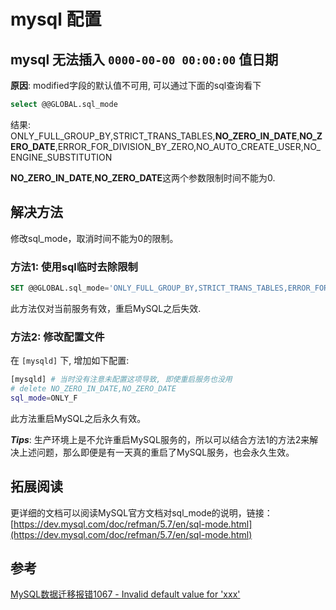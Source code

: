 # mysql 配置

## mysql 无法插入 `0000-00-00 00:00:00` 值日期

**原因**: modified字段的默认值不可用, 可以通过下面的sql查询看下

```sql
select @@GLOBAL.sql_mode
```

结果:
ONLY_FULL_GROUP_BY,STRICT_TRANS_TABLES,**NO_ZERO_IN_DATE**,**NO_ZERO_DATE**,ERROR_FOR_DIVISION_BY_ZERO,NO_AUTO_CREATE_USER,NO_ENGINE_SUBSTITUTION

**NO_ZERO_IN_DATE**,**NO_ZERO_DATE**这两个参数限制时间不能为0.

## 解决方法

修改sql_mode，取消时间不能为0的限制。

### 方法1: 使用sql临时去除限制

```sql
SET @@GLOBAL.sql_mode='ONLY_FULL_GROUP_BY,STRICT_TRANS_TABLES,ERROR_FOR_DIVISION_BY_ZERO,NO_AUTO_CREATE_USER,NO_ENGINE_SUBSTITUTION'
```

此方法仅对当前服务有效，重启MySQL之后失效.

### 方法2: 修改配置文件

在 `[mysqld]` 下, 增加如下配置:

```bash
[mysqld] # 当时没有注意未配置这项导致, 即使重启服务也没用
# delete NO_ZERO_IN_DATE,NO_ZERO_DATE
sql_mode=ONLY_F
```

此方法重启MySQL之后永久有效。

***Tips***: 生产环境上是不允许重启MySQL服务的，所以可以结合方法1的方法2来解决上述问题，那么即便是有一天真的重启了MySQL服务，也会永久生效。

## 拓展阅读

更详细的文档可以阅读MySQL官方文档对sql_mode的说明，链接：[https://dev.mysql.com/doc/refman/5.7/en/sql-mode.html](https://dev.mysql.com/doc/refman/5.7/en/sql-mode.html)

## 参考

[MySQL数据迁移报错1067 - Invalid default value for 'xxx'](https://www.cnblogs.com/sgh1023/p/14419830.html)
